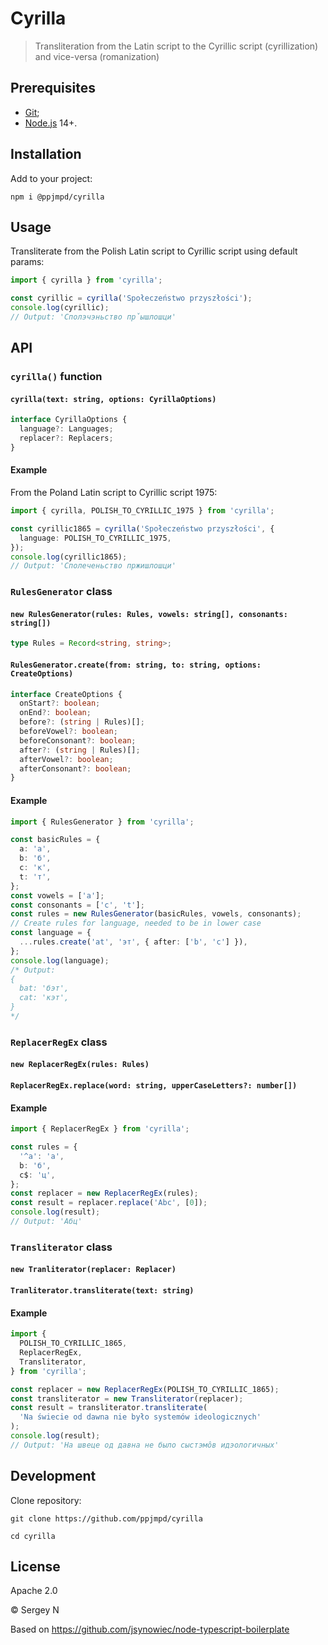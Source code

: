 # Cyrilla

> Transliteration from the Latin script to the Cyrillic script (сyrillization) and vice-versa (romanization)

## Prerequisites

* [Git](https://git-scm.com/);
* [Node.js](https://nodejs.org/) 14+.

## Installation

Add to your project:

```
npm i @ppjmpd/cyrilla
```

## Usage

Transliterate from the Polish Latin script to Cyrillic script using default params:

```ts
import { cyrilla } from 'cyrilla';

const cyrillic = cyrilla('Społeczeństwo przyszłości');
console.log(cyrillic);
// Output: 'Сполэчэньство пp̌ышлошци'
```

## API

### `cyrilla()` function

#### `cyrilla(text: string, options: CyrillaOptions)`

```ts
interface CyrillaOptions {
  language?: Languages;
  replacer?: Replacers;
}
```

#### Example

From the Poland Latin script to Cyrillic script 1975:

```ts
import { cyrilla, POLISH_TO_CYRILLIC_1975 } from 'cyrilla';

const cyrillic1865 = cyrilla('Społeczeństwo przyszłości', {
  language: POLISH_TO_CYRILLIC_1975,
});
console.log(cyrillic1865);
// Output: 'Сполеченьство пржишлошци'
```

### `RulesGenerator` class

#### `new RulesGenerator(rules: Rules, vowels: string[], consonants: string[])`

```ts
type Rules = Record<string, string>;
```

#### `RulesGenerator.create(from: string, to: string, options: CreateOptions)`

```ts
interface CreateOptions {
  onStart?: boolean;
  onEnd?: boolean;
  before?: (string | Rules)[];
  beforeVowel?: boolean;
  beforeConsonant?: boolean;
  after?: (string | Rules)[];
  afterVowel?: boolean;
  afterConsonant?: boolean;
}
```

#### Example

```ts
import { RulesGenerator } from 'cyrilla';

const basicRules = {
  a: 'а',
  b: 'б',
  c: 'к',
  t: 'т',
};
const vowels = ['a'];
const consonants = ['c', 't'];
const rules = new RulesGenerator(basicRules, vowels, consonants);
// Create rules for language, needed to be in lower case
const language = {
  ...rules.create('at', 'эт', { after: ['b', 'c'] }),
};
console.log(language);
/* Output:
{
  bat: 'бэт',
  cat: 'кэт',
}
*/
```

### `ReplacerRegEx` class

#### `new ReplacerRegEx(rules: Rules)`

#### `ReplacerRegEx.replace(word: string, upperCaseLetters?: number[])`

#### Example

```ts
import { ReplacerRegEx } from 'cyrilla';

const rules = {
  '^a': 'а',
  b: 'б',
  c$: 'ц',
};
const replacer = new ReplacerRegEx(rules);
const result = replacer.replace('Abc', [0]);
console.log(result);
// Output: 'Абц'
```

### `Transliterator` class

#### `new Tranliterator(replacer: Replacer)`

#### `Tranliterator.transliterate(text: string)`

#### Example

```ts
import {
  POLISH_TO_CYRILLIC_1865,
  ReplacerRegEx,
  Transliterator,
} from 'cyrilla';

const replacer = new ReplacerRegEx(POLISH_TO_CYRILLIC_1865);
const transliterator = new Transliterator(replacer);
const result = transliterator.transliterate(
  'Na świecie od dawna nie było systemów ideologicznych'
);
console.log(result);
// Output: 'На швеце од давна не было сыстэмôв идэологичных'
```

## Development

Clone repository:

```
git clone https://github.com/ppjmpd/cyrilla
```

```
cd cyrilla
```

## License

Apache 2.0

© Sergey N

Based on https://github.com/jsynowiec/node-typescript-boilerplate
